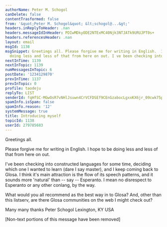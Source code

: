 ```yaml
---
authorName: Peter M. Schogol
canDelete: false
contentTrasformed: false
from: '&quot;Peter M. Schogol&quot; &lt;schogol@...&gt;'
headers.inReplyToHeader: .nan
headers.messageIdInHeader: PDIwMDkyODE2NTExMC40Njk3NTJATk9URUJPT0s+
headers.referencesHeader: .nan
layout: email
msgId: 1138
msgSnippet: Greetings all. Please forgive me for writing in English.  I hope to be
  doing less and less of that from here on out. I ve been checking into constructed
nextInTime: 1139
nextInTopic: 1139
numMessagesInTopic: 6
postDate: '1234129870'
prevInTime: 1137
prevInTopic: 0
profile: taodeju
replyTo: LIST
senderId: fqHfSC-MGwOsR7vNHlJsuwn4CrVCFDSEf9CEnGzabocLgxxKX6jr_09cwk75p6y7imTba9ABXlfNrPXEGaN16Fv2-_b0gjyRVh4JGown_U4x
spamInfo.isSpam: false
spamInfo.reason: '12'
systemMessage: true
title: Introducing myself
topicId: 1138
userId: 279785683
---
```


Greetings all.

Please forgive me for writing in English.  I hope to be doing less and less of that from here on 
out.

I've been checking into constructed languages for some time, deciding which one I wanted to learn 
(dare I say master), and I keep coming back to Glosa.  I think it's main attraction is the flow of 
its speech patterns, and it sounds more 'natural' than -- say -- Esperanto.  I mean no disrespect to 
Esperanto or any other conlang, by the way.

What would you all recommend as the best way in to Glosa?  And, other than this listserv, are there 
Glosa communities on the web I might check out?

Many many thanks
Peter Schogol
Lexington, KY
USA


[Non-text portions of this message have been removed]



